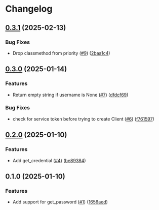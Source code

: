 # Changelog

## [0.3.1](https://github.com/risqcapital/keyrings.onepassword/compare/v0.3.0...v0.3.1) (2025-02-13)


### Bug Fixes

* Drop classmethod from priority ([#9](https://github.com/risqcapital/keyrings.onepassword/issues/9)) ([2baa1c4](https://github.com/risqcapital/keyrings.onepassword/commit/2baa1c4954a2b5dceea918fa7722a0749fe91808))

## [0.3.0](https://github.com/risqcapital/keyrings.onepassword/compare/v0.2.0...v0.3.0) (2025-01-14)


### Features

* Return empty string if username is None ([#7](https://github.com/risqcapital/keyrings.onepassword/issues/7)) ([dfdcf69](https://github.com/risqcapital/keyrings.onepassword/commit/dfdcf696ceeb72ac31d1542026b2ff9afea2f08a))


### Bug Fixes

* check for service token before trying to create Client ([#6](https://github.com/risqcapital/keyrings.onepassword/issues/6)) ([f761597](https://github.com/risqcapital/keyrings.onepassword/commit/f761597f3e3bf1402e317dfa2e2356c1db410720))

## [0.2.0](https://github.com/risqcapital/keyrings.onepassword/compare/v0.1.0...v0.2.0) (2025-01-10)


### Features

* Add get_credential ([#4](https://github.com/risqcapital/keyrings.onepassword/issues/4)) ([be89384](https://github.com/risqcapital/keyrings.onepassword/commit/be8938401cf5df4b2d803adeea593a147dccc08d))

## 0.1.0 (2025-01-10)


### Features

* Add support for get_password ([#1](https://github.com/risqcapital/keyrings.onepassword/issues/1)) ([1656aed](https://github.com/risqcapital/keyrings.onepassword/commit/1656aed6ed5d5dfe31d152db16b199ccfa2b9259))
